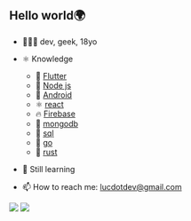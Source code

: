 ## Hello world🌍 
- 🧑🏾‍💻 dev, geek, 18yo
- ⚛️ Knowledge
    - 💙 [Flutter](https://fluter.dev)
    - 💚 [Node js](https://nodejs.com)
    - 📱 [Android](https://android.com)
    - ⚛️ [react](https://reactjs.com)
    - 🔥 [Firebase](https://firebase.com)
    - 📂 [mongodb](https://mongodb.com)
    - 📑 [sql](https://wikipedia.org/sql)
    - 💙 [go](https://golang.dev)
    - 🦞 [rust](https://rust.dev)
    

- 📝 Still learning
- 📫 How to reach me:  [lucdotdev@gmail.com](mailto:lucdotdev@gmail.com)

<img src="https://github-readme-stats.vercel.app/api?username=lucdotdev&count_private=true&show_icons=true"/>

<img src="https://github-readme-stats.vercel.app/api/top-langs/?username=lucdotdev&&hide=TypeScript"/>
